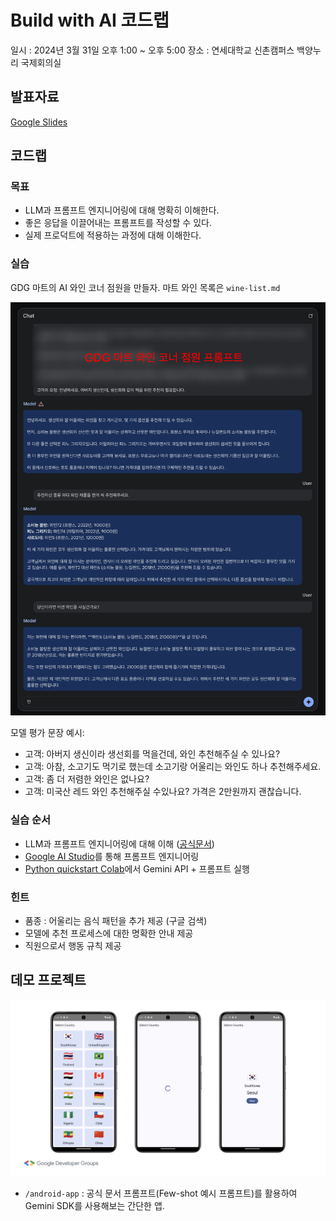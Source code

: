 # Build with AI 코드랩

일시 : 2024년 3월 31일 오후 1:00 ~ 오후 5:00
장소 : 연세대학교 신촌캠퍼스 백양누리 국제회의실 

## 발표자료
[Google Slides](https://docs.google.com/presentation/d/1oGUIVRYlrLJQcC6lnPxs_vx-DHNNZobraGBYJms-YIo/edit?usp=sharing)

## 코드랩 
### 목표
- LLM과 프롬프트 엔지니어링에 대해 명확히 이해한다.
- 좋은 응답을 이끌어내는 프롬프트를 작성할 수 있다.
- 실제 프로덕트에 적용하는 과정에 대해 이해한다.

### 실습
GDG 마트의 AI 와인 코너 점원을 만들자. 마트 와인 목록은 `wine-list.md`

![결과 예시](image.png)

모델 평가 문장 예시:
- 고객: 아버지 생신이라 생선회를 먹을건데, 와인 추천해주실 수 있나요?
- 고객: 아참, 소고기도 먹기로 했는데 소고기랑 어울리는 와인도 하나 추천해주세요.
- 고객: 좀 더 저렴한 와인은 없나요?
- 고객: 미국산 레드 와인 추천해주실 수있나요? 가격은 2만원까지 괜찮습니다.

### 실습 순서
- LLM과 프롬프트 엔지니어링에 대해 이해 ([공식문서](https://ai.google.dev/docs/concepts))
- [Google AI Studio](https://aistudio.google.com/)를 통해 프롬프트 엔지니어링
- [Python quickstart Colab](https://colab.research.google.com/github/google/generative-ai-docs/blob/main/site/en/tutorials/python_quickstart.ipynb)에서 Gemini API + 프롬프트 실행

### 힌트
- 품종 : 어울리는 음식 패턴을 추가 제공 (구글 검색)
- 모델에 추천 프로세스에 대한 명확한 안내 제공
- 직원으로서 행동 규칙 제공

## 데모 프로젝트
![데모 앱](android-app/image.png)
- `/android-app` : 공식 문서 프롬프트(Few-shot 예시 프롬프트)를 활용하여 Gemini SDK를 사용해보는 간단한 앱.
